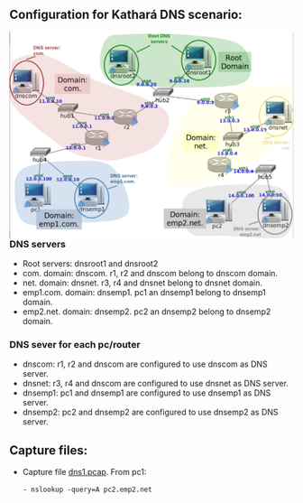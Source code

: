 ## Configuration for Kathará DNS scenario:

<img src="https://github.com/evaCastro/kathara-labs/blob/main/dns/images/dns.png"
     alt="DNS servers"
     style="float: left; margin-right: 10px;" width=700 />


### DNS servers
   - Root servers: dnsroot1 and dnsroot2
   - com. domain: dnscom. r1, r2 and dnscom belong to dnscom domain.
   - net. domain: dnsnet. r3, r4 and dnsnet belong to dnsnet domain.
   - emp1.com. domain: dnsemp1. pc1 an dnsemp1 belong to dnsemp1 domain.
   - emp2.net. domain: dnsemp2. pc2 an dnsemp2 belong to dnsemp2 domain.

### DNS sever for each pc/router
   - dnscom: r1, r2 and dnscom are configured to use dnscom as DNS server.
   - dnsnet: r3, r4 and dnscom are configured to use dnsnet as DNS server.
   - dnsemp1: pc1 and dnsemp1 are configured to use dnsemp1 as DNS server.
   - dnsemp2: pc2 and dnsemp2 are configured to use dnsemp2 as DNS server.


## Capture files:
   - Capture file <a href="https://github.com/evaCastro/kathara-labs/blob/main/dns/pcaps/dns1.pcap">dns1.pcap</a>. From pc1:
     
         - nslookup -query=A pc2.emp2.net 

